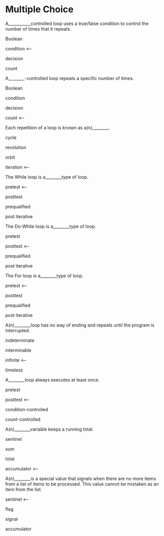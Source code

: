 # Multiple Choice
A___________controlled loop uses a true/false condition to control the number of times that it repeats.

Boolean

condition  <--

decision

count

A________-controlled loop repeats a specific number of times.

Boolean

condition

decision

count  <--

Each repetition of a loop is known as a(n)________.

cycle

revolution

orbit

iteration  <--

The While loop is a________type of loop.

pretest  <--

posttest

prequalified

post iterative

The Do-While loop is a________type of loop.

pretest

posttest  <--

prequalified

post iterative

The For loop is a________type of loop.

pretest  <--

posttest

prequalified

post iterative

A(n)________loop has no way of ending and repeats until the program is interrupted.

indeterminate

interminable

infinite  <--

timeless

A________loop always executes at least once.

pretest

posttest  <--

condition-controlled

count-controlled

A(n)________variable keeps a running total.

sentinel

sum

total

accumulator  <--

A(n)________is a special value that signals when there are no more items from a list of items to be processed. This value cannot be mistaken as an item from the list.

sentinel  <--

flag

signal

accumulator
